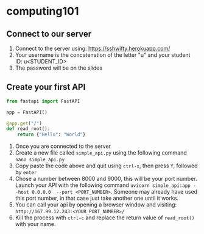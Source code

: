 # computing101

## Connect to our server

1. Connect to the server using: https://sshwifty.herokuapp.com/
2. Your username is the concatenation of the letter "u" and your student ID: u<STUDENT_ID>
3. The password will be on the slides

## Create your first API
```python
from fastapi import FastAPI

app = FastAPI()

@app.get("/")
def read_root():
    return {"Hello": "World"}
```
1. Once you are connected to the server
2. Create a new file called `simple_api.py` using the following command `nano simple_api.py`
3. Copy paste the code above and quit using `ctrl-x`, then press `Y`, followed by `enter`
4. Chose a number between 8000 and 9000, this will be your port number. Launch your API with the following command `uvicorn simple_api:app --host 0.0.0.0  --port <PORT_NUMBER>`. Someone may already have used this port number, in that case just take another one until it works.
5. You can call your api by opening a browser window and visiting: `http://167.99.12.243:<YOUR_PORT_NUMBER>/`
6. Kill the process with `ctrl-c` and replace the return value of `read_root()` with your name.

